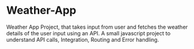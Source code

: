 # Weather-App
Weather App Project, that takes input from user and fetches the weather details of the user input using an API. A small javascript project to understand API calls, Integration, Routing and Error handling.
